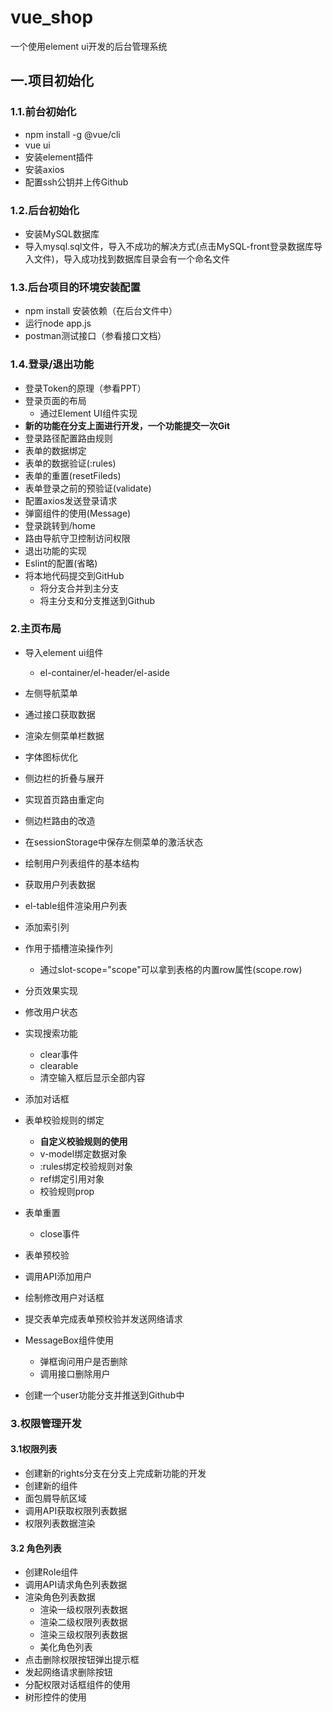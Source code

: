 # vue_shop
一个使用element ui开发的后台管理系统

## 一.项目初始化

### 1.1.前台初始化

- npm install -g @vue/cli
- vue ui 
- 安装element插件
- 安装axios
- 配置ssh公钥并上传Github

### 1.2.后台初始化

- 安装MySQL数据库
- 导入mysql.sql文件，导入不成功的解决方式(点击MySQL-front登录数据库导入文件)，导入成功找到数据库目录会有一个命名文件

### 1.3.后台项目的环境安装配置

-  npm install 安装依赖（在后台文件中）
- 运行node app.js
- postman测试接口（参看接口文档）

### 1.4.登录/退出功能

- 登录Token的原理（参看PPT）
- 登录页面的布局
  - 通过Element UI组件实现
- **新的功能在分支上面进行开发，一个功能提交一次Git**
- 登录路径配置路由规则
- 表单的数据绑定
- 表单的数据验证(:rules)
- 表单的重置(resetFileds)
- 表单登录之前的预验证(validate)
- 配置axios发送登录请求
- 弹窗组件的使用(Message)
- 登录跳转到/home
- 路由导航守卫控制访问权限
- 退出功能的实现
- Eslint的配置(省略)
- 将本地代码提交到GitHub
  - 将分支合并到主分支
  - 将主分支和分支推送到Github

### 2.主页布局

- 导入element ui组件
  - el-container/el-header/el-aside
- 左侧导航菜单
- 通过接口获取数据
- 渲染左侧菜单栏数据
- 字体图标优化
- 侧边栏的折叠与展开
- 实现首页路由重定向
- 侧边栏路由的改造
- 在sessionStorage中保存左侧菜单的激活状态
- 绘制用户列表组件的基本结构
- 获取用户列表数据
- el-table组件渲染用户列表
- 添加索引列
- 作用于插槽渲染操作列
  - 通过slot-scope="scope"可以拿到表格的内置row属性(scope.row)

- 分页效果实现
- 修改用户状态
- 实现搜索功能
  - clear事件
  - clearable
  - 清空输入框后显示全部内容
- 添加对话框
- 表单校验规则的绑定
  - **自定义校验规则的使用**
  - v-model绑定数据对象
  - :rules绑定校验规则对象
  - ref绑定引用对象
  - 校验规则prop
- 表单重置
  - close事件			
- 表单预校验
- 调用API添加用户
- 绘制修改用户对话框
- 提交表单完成表单预校验并发送网络请求
- MessageBox组件使用
  - 弹框询问用户是否删除
  - 调用接口删除用户
- 创建一个user功能分支并推送到Github中

### 3.权限管理开发

#### 3.1权限列表

- 创建新的rights分支在分支上完成新功能的开发
- 创建新的组件
- 面包屑导航区域
- 调用API获取权限列表数据
- 权限列表数据渲染

#### 3.2 角色列表

- 创建Role组件
- 调用API请求角色列表数据
- 渲染角色列表数据
  - 渲染一级权限列表数据
  - 渲染二级权限列表数据
  - 渲染三级权限列表数据
  - 美化角色列表
- 点击删除权限按钮弹出提示框
- 发起网络请求删除按钮
- 分配权限对话框组件的使用
- 树形控件的使用
